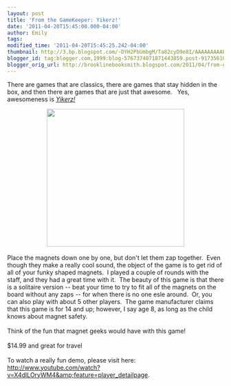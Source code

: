 ```yaml
---
layout: post
title: 'From the GameKeeper: Yikerz!'
date: '2011-04-20T15:45:00.000-04:00'
author: Emily
tags: 
modified_time: '2011-04-20T15:45:25.242-04:00'
thumbnail: http://3.bp.blogspot.com/-DYH2PbUmbgM/Ta82cyD9e8I/AAAAAAAAAPg/7aaFV_BLL1w/s72-c/71yZjccvZIL__AA1000_.jpg
blogger_id: tag:blogger.com,1999:blog-5767374071871443859.post-91735610705533652
blogger_orig_url: http://brooklinebooksmith.blogspot.com/2011/04/from-gamekeeper-yikerz.html
---
```


There are games that are classics, there are games that stay hidden in the box, and then there are games that are just that awesome.&nbsp;&nbsp; Yes, awesomeness is <em><a href="http://www.yikerzgame.com/yikerz_02_whatis.html">Yikerz!</a>&nbsp; </em><br /><div class="separator" style="clear: both; text-align: center;"><a href="http://3.bp.blogspot.com/-DYH2PbUmbgM/Ta82cyD9e8I/AAAAAAAAAPg/7aaFV_BLL1w/s1600/71yZjccvZIL__AA1000_.jpg" imageanchor="1" style="margin-left: 1em; margin-right: 1em;"><img border="0" height="320" i8="true" src="http://3.bp.blogspot.com/-DYH2PbUmbgM/Ta82cyD9e8I/AAAAAAAAAPg/7aaFV_BLL1w/s320/71yZjccvZIL__AA1000_.jpg" width="320" /></a></div><br />Place the magnets down one by one, but don't let them zap together.&nbsp; Even though they make a really cool sound, the object of the game is to get rid of all of your funky shaped magnets.&nbsp; I played a couple of rounds with the staff, and they had a great time with it.&nbsp; The beauty of this game is that there is a solitaire version -- beat your time to try to fit all of the magnets on the board without any zaps -- for when there is no one esle around.&nbsp; Or, you can also&nbsp;play with about 5 other&nbsp;players.&nbsp; The game manufacturer claims that this game is for 14 and up; however, I say age 8, as long as the child knows about magnet safety.<br /><br />Think of the fun that magnet geeks would have with this game!<br /><br />$14.99 and&nbsp;great for travel<br /><br />To watch a really fun demo, please visit here: <a href="http://www.youtube.com/watch?v=X4dlLOryWM4&amp;feature=player_detailpage">http://www.youtube.com/watch?v=X4dlLOryWM4&amp;feature=player_detailpage</a>.